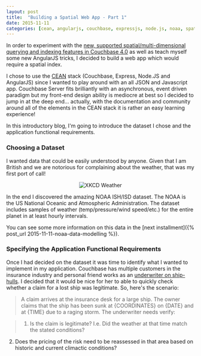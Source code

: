 ```yaml
---
layout: post
title:  "Building a Spatial Web App - Part 1"
date: 2015-11-11
categories: [cean, angularjs, couchbase, expressjs, node.js, noaa, spatial]
---
```


In order to experiment with the [new, supported spatial/multi-dimensional querying and indexing features in Couchbase 4.0](http://developer.couchbase.com/documentation/server/4.0/indexes/querying-using-spatial-views.html) as well as teach myself some new AngularJS tricks, I decided to build a web app which would require a spatial index.

I chose to use the [CEAN](http://www.ceanjs.org) stack (Couchbase, Express, Node.JS and AngularJS) since I wanted to play around with an all JSON and Javascript app. Couchbase Server fits brilliantly with an asynchronous, event driven paradigm but my front-end design ability is mediocre at best so I decided to jump in at the deep end... actually, with the documentation and community around all of the elements in the CEAN stack it is rather an easy learning experience!

In this introductory blog, I'm going to introduce the dataset I chose and the application functional requirements.

### Choosing a Dataset

I wanted data that could be easily understood by anyone. Given that I am British and we are notorious for complaining about the weather, that was my first port of call!

<div style="text-align:center"><img src ="http://imgs.xkcd.com/comics/weather.png" alt="XKCD Weather" title="At least if you&#39;re really into, like, Turkish archaeology, store clerks aren&#39;t like &#39;hey, how &#39;bout those Derinkuyu underground cities!&#39; when they&#39;re trying to be polite."/></div>

In the end I discovered the amazing NOAA ISH/ISD dataset. The NOAA is the US National Oceanic and Atmospheric Administration. The dataset includes samples of weather (temp/pressure/wind speed/etc.) for the entire planet in at least hourly intervals.

You can see some more information on this data in the [next installment]({% post_url 2015-11-11-noaa-data-modelling %}).

### Specifying the Application Functional Requirements

Once I had decided on the dataset it was time to identify what I wanted to implement in my application. Couchbase has multiple customers in the insurance industry and personal friend works as an [underwriter on ship-hulls](http://www.marineinsight.com/marine/different-types-of-marine-insurance-marine-insurance-policies/). I decided that it would be nice for her to able to quickly check whether a claim for a lost ship was legitimate. So, here's the scenario:

> A claim arrives at the insurance desk for a large ship. The owner claims that the ship has been sunk at {COORDINATES} on {DATE} and at {TIME} due to a raging storm. The underwriter needs verify:

>1. Is the claim is legitimate? I.e. Did the weather at that time match the stated conditions?
2. Does the pricing of the risk need to be reassessed in that area based on historic and current climactic conditions?







